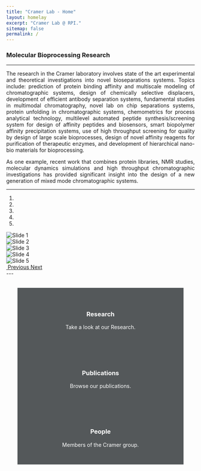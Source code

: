 ```yaml
---
title: "Cramer Lab - Home"
layout: homelay
excerpt: "Cramer Lab @ RPI."
sitemap: false
permalink: /
---
```


### Molecular Bioprocessing Research
---

<p style="text-align:justify;">The research in the Cramer laboratory involves state of the art experimental and theoretical investigations into novel bioseparations systems. Topics include: prediction of protein binding affinity and multiscale modeling of chromatographic systems, design of chemically selective displacers, development of efficient antibody separation systems, fundamental studies in multimodal chromatography, novel lab on chip separations systems, protein unfolding in chromatographic systems, chemometrics for process analytical technology, multilevel automated peptide synthesis/screening system for design of affinity peptides and biosensors, smart biopolymer affinity precipitation systems, use of high throughput screening for quality by design of large scale bioprocesses, design of novel affinity reagents for purification of therapeutic enzymes, and development of hierarchical nano-bio materials for bioprocessing.</p>

<p style="text-align:justify;">As one example, recent work that combines protein libraries, NMR studies, molecular dynamics simulations and high throughput chromatographic investigations has provided significant insight into the design of a new generation of mixed mode chromatographic systems.</p>

---
<div class="container-fluid">

<div class="row" style="justify-content:center">

<div class="col-sm-8">
<div markdown="0" id="carousel" class="carousel slide carousel-fade" data-ride="carousel" data-interval="5000" data-pause="hover" >
<!-- Menu -->
  <ol class="carousel-indicators">
    <li data-target="#carousel" data-slide-to="0" class="active"></li>
    <li data-target="#carousel" data-slide-to="1"></li>
    <li data-target="#carousel" data-slide-to="2"></li>
    <li data-target="#carousel" data-slide-to="3"></li>
    <li data-target="#carousel" data-slide-to="4"></li>
  </ol>
  <!-- Items -->
  <div class="carousel-inner" markdown="0">
    <div class="item active">
      <img src="{{ site.url }}{{ site.baseurl }}/assets/images/slider/slider1.jpeg" alt="Slide 1" />
    </div>
    <div class="item">
      <img src="{{ site.url }}{{ site.baseurl }}/assets/images/slider/slider2.jpeg" alt="Slide 2" />
    </div>
    <div class="item">
      <img src="{{ site.url }}{{ site.baseurl }}/assets/images/slider/slider3.jpeg" alt="Slide 3" />
    </div>
    <div class="item">
      <img src="{{ site.url }}{{ site.baseurl }}/assets/images/slider/slider4.jpg" alt="Slide 4" />
    </div>
    <div class="item">
      <img src="{{ site.url }}{{ site.baseurl }}/assets/images/slider/slider5.jpg" alt="Slide 5" />
    </div>
  </div>
  <a class="left carousel-control" href="#carousel" role="button" data-slide="prev">
​    <span class="glyphicon glyphicon-chevron-left" aria-hidden="true"></span>
​    <span class="sr-only">Previous</span>
  </a>
  <a class="right carousel-control" href="#carousel" role="button" data-slide="next">
​    <span class="glyphicon glyphicon-chevron-right" aria-hidden="true"></span>
​    <span class="sr-only">Next</span>
  </a>
</div>
</div>

</div>
---

<div class="row" style="padding:30px;justify-content:center">
<div class="col-sm-4">
<div style="padding:30px;background-color:#54585a;color:#fff;text-align:center">
  <h2><a href="{{ site.url }}{{ site.baseurl }}/research" style="color:#fff"><span class="glyphicon glyphicon-search"></span></a></h2>
  <h3><a href="{{ site.url }}{{ site.baseurl }}/research" style="color:#fff;text-decoration:none">Research</a></h3>
  <p>Take a look at our Research.</p>
</div>
</div>
<div class="col-sm-4">
<div style="padding:30px;background-color:#54585a;color:#fff;text-align:center">
  <h2><a href="{{ site.url }}{{ site.baseurl }}/publications" style="color:#fff"><span class="glyphicon glyphicon-file"></span></a></h2>
  <h3><a href="{{ site.url }}{{ site.baseurl }}/publications" style="color:#fff;text-decoration:none">Publications</a></h3>
  <p>Browse our publications.</p>
</div>
</div>
<div class="col-sm-4">
<div style="padding:30px;background-color:#54585a;color:#fff;text-align:center">
  <h2><a href="{{ site.url }}{{ site.baseurl }}/people" style="color:#fff"><span class="glyphicon glyphicon-user"></span></a></h2>
  <h3><a href="{{ site.url }}{{ site.baseurl }}/people" style="color:#fff;text-decoration:none">People</a></h3>
  <p>Members of the Cramer group.</p>
</div>
</div>
</div>
<br />
<script src="{{ site.baseurl }}/assets/js/w3slider.js"> </script>


</div>
